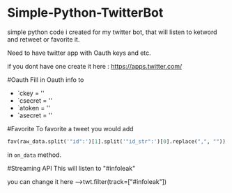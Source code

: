 # Simple-Python-TwitterBot
simple python code i created for my twitter bot, that will listen to ketword and retweet or favorite it.

Need to have twitter app with Oauth keys and etc.

if you dont have one create it here : https://apps.twitter.com/

#Oauth
Fill in Oauth info to

* `ckey = ''
* `csecret = ''
* `atoken = ''
* `asecret = ''

#Favorite
To favorite a tweet you would add

```python
fav(raw_data.split('"id":')[1].split('"id_str":')[0].replace(",", ""))
```

in ```on_data``` method. 

#Streaming API
This will listen to "#infoleak"

you can change it here -->twt.filter(track=["#infoleak"])



